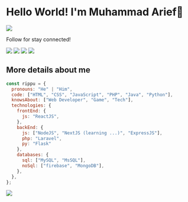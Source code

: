 # Hello World! I'm Muhammad Arief👋
<img src='https://readme-typing-svg.herokuapp.com?color=%2336BCF7&lines=A+gamer+and+loved+to+code.'>

<p>Follow for stay connected!</p>

<a href='http://linkedin.com/in/muhamad-arief-previasakti-suradi/'><img src='https://img.shields.io/badge/LinkedIn-0077B5?style=for-the-badge&&link=&logo=linkedin&logoColor=white'/></a>
<a href='https://github.com/itsmerifz/'><img src='https://img.shields.io/github/followers/itsmerifz.svg?style=for-the-badge&logo=github&logoColor=white'/></a>
<img src='https://komarev.com/ghpvc/?username=itsmerifz&style=for-the-badge&label=VISITORS'></img>
<a href='https://itsmerifz.my.id'><img src='https://img.shields.io/badge/website-gray?style=for-the-badge&logo=Google-Chrome&logoColor=white'/></a>


## More details about me
```javascript
const rippu = {
  pronouns: "He" | "Him",
  code: ["HTML", "CSS", "JavaScript", "PHP", "Java", "Python"],
  knowsAbout: ["Web Developer", "Game", "Tech"],
  technologies: {
    frontEnd: {
      js: "ReactJS",
    },
    backEnd: {
      js: ["NodeJS", "NextJS (learning ...)", "ExpressJS"],
      php: "Laravel",
      py: "Flask"
    },
    databases: {
      sql: ["MySQL", "MsSQL"],
      noSql: ["firebase", "MongoDB"],
    },
  },
};
```

<img src='https://github-readme-stats.vercel.app/api?username=itsmerifz&theme=dark&hide=issues&show_icons=true&count_private=false&include_all_commits=true'/>
<!-- <img src='https://github-readme-stats.vercel.app/api/top-langs/?username=itsmerifz&theme=dark'/> -->

<!-- ## Last activities
<img src="https://github-readme-stats.vercel.app/api/wakatime?username=itsmerifz"> -->
